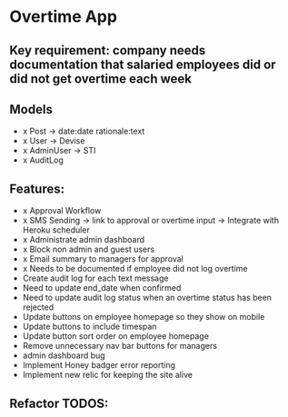 # Overtime App

## Key requirement: company needs documentation that salaried employees did or did not get overtime each week

## Models
- x Post -> date:date rationale:text
- x User -> Devise
- x AdminUser -> STI
- x AuditLog

## Features:
- x Approval Workflow
- x SMS Sending -> link to approval or overtime input -> Integrate with Heroku scheduler
- x Administrate admin dashboard
- x Block non admin and guest users
- x Email summary to managers for approval
- x Needs to be documented if employee did not log overtime
- Create audit log for each text message
- Need to update end_date when confirmed
- Need to update audit log status when an overtime status has been rejected
- Update buttons on employee homepage so they show on mobile
- Update buttons to include timespan
- Update button sort order on employee homepage
- Remove unnecessary nav bar buttons for managers
- admin dashboard bug
- Implement Honey badger error reporting
- Implement new relic for keeping the site alive

## Refactor TODOS:


